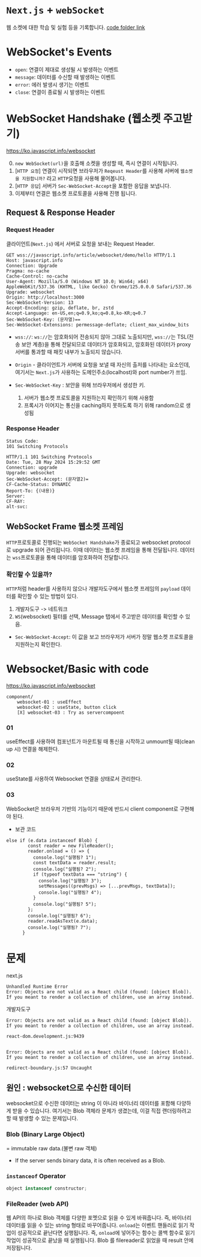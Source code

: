 # `Next.js` + `webSocket`

웹 소켓에 대한 학습 및 실험 등을 기록합니다. [code folder link](./src/components/webSocket)

# WebSocket's Events

- `open`: 연결이 제대로 생성될 시 발생하는 이벤트
- `message`: 데이터를 수신할 때 발생하는 이벤트
- `error`: 에러 발생시 생기는 이벤트
- `close`: 연결이 종료될 시 발생하는 이벤트

# WebSocket Handshake (웹소켓 주고받기)

https://ko.javascript.info/websocket

0. `new WebSocket(url)`을 호출해 소켓을 생성할 때, 즉시 연결이 시작됩니다.
1. [`HTTP 요청`] 연결이 시작되면 브라우저가 `Reqeust Header`를 사용해 서버에 `웹소켓을 지원합니까?` 라고 `HTTP`요청을 사용해 물어봅니다.
2. [`HTTP 응답`] 서버가 `Sec-WebSocket-Accept`을 포함한 응답을 보냅니다.
3. 이제부터 연결은 웹소켓 프로토콜을 사용해 진행 됩니다.

## Request & Response Header

### Request Header

클라이언트(`Next.js`) 에서 서버로 요청을 보내는 Request Header.

```
GET wss://javascript.info/article/websocket/demo/hello HTTP/1.1
Host: javascript.info
Connection: Upgrade
Pragma: no-cache
Cache-Control: no-cache
User-Agent: Mozilla/5.0 (Windows NT 10.0; Win64; x64) AppleWebKit/537.36 (KHTML, like Gecko) Chrome/125.0.0.0 Safari/537.36
Upgrade: websocket
Origin: http://localhost:3000
Sec-WebSocket-Version: 13
Accept-Encoding: gzip, deflate, br, zstd
Accept-Language: en-US,en;q=0.9,ko;q=0.8,ko-KR;q=0.7
Sec-WebSocket-Key: (문자열)==
Sec-WebSocket-Extensions: permessage-deflate; client_max_window_bits
```

- `wss://`: `ws://`는 암호화되어 전송되지 않아 그대로 노출되지만, `wss://`는 TSL(전송 보안 계층)을 통해 전달되므로 데이터가 암호화되고, 암호화된 데이터가 proxy 서버를 통과할 때 패킷 내부가 노출되지 않습니다.

- `Origin` - 클라이언트가 서버에 요청을 보낼 때 자신의 출저를 나타내는 요소인데, 여기서는 `Next.js`가 사용하는 도메인주소(localhost)와 port number가 쓰임.
- `Sec-WebSocket-Key` : 보안을 위해 브라우저에서 생성한 키.
  1. 서버가 웹소켓 프로토콜을 지원하는지 확인하기 위해 사용함
  2. 프록시가 이어지는 통신을 caching하지 못하도록 하기 위해 random으로 생성됨

### Response Header

```
Status Code:
101 Switching Protocols
```

```
HTTP/1.1 101 Switching Protocols
Date: Tue, 28 May 2024 15:29:52 GMT
Connection: upgrade
Upgrade: websocket
Sec-WebSocket-Accept: (문자열2)=
CF-Cache-Status: DYNAMIC
Report-To: {(내용)}
Server:
CF-RAY:
alt-svc:
```

## WebSocket Frame 웹소켓 프레임

`HTTP`프로토콜로 진행되는 `WebSocket Handshake`가 종료되고 websocket protocol로 upgrade 되어 관리됩니다. 이때 데이터는 웹소켓 프레임을 통해 전달됩니다. 데이터는 `wss`프로토콜을 통해 데이터를 암호화하여 전달합니다.

### 확인할 수 있을까?

`HTTP`처럼 header를 사용하지 않으나 개발자도구에서 웹소켓 프레임의 `payload` 데이터를 확인할 수 있는 방법이 있다.

1. 개발자도구 -> 네트워크
2. `WS`(websocket) 필터를 선택, Message 탭에서 주고받은 데이터를 확인할 수 있음.

- `Sec-WebSocket-Accept`: 이 값을 보고 브라우저가 서버가 정말 웹소켓 프로토콜을 지원하는지 확인한다.

# Websocket/Basic with code

https://ko.javascript.info/websocket

```
component/
    websocket-01 : useEffect
    websocket-02 : useState, button click
    [X] websocket-03 : Try as servercompoent
```

### 01

useEffect를 사용하여 컴포넌트가 마운트될 때 통신을 시작하고 unmount될 때(clean up 시) 연결을 해제한다.

### 02

useState를 사용하여 Websocket 연결을 상태로서 관리한다.

### 03

WebSocket은 브라우저 기반의 기능이기 때문에 반드시 client component로 구현해야 된다.

- 보관 코드

```
else if (e.data instanceof Blob) {
        const reader = new FileReader();
        reader.onload = () => {
          console.log("실행됨? 1");
          const textData = reader.result;
          console.log("실행됨? 2");
          if (typeof textData === "string") {
            console.log("실행됨? 3");
            setMessages((prevMsgs) => [...prevMsgs, textData]);
            console.log("실행됨? 4");
          }
          console.log("실행됨? 5");
        };
        console.log("실행됨? 6");
        reader.readAsText(e.data);
        console.log("실행됨? 7");
      }
```

# 문제

next.js

```
Unhandled Runtime Error
Error: Objects are not valid as a React child (found: [object Blob]). If you meant to render a collection of children, use an array instead.
```

개발자도구

```
Error: Objects are not valid as a React child (found: [object Blob]). If you meant to render a collection of children, use an array instead.

react-dom.development.js:9439


Error: Objects are not valid as a React child (found: [object Blob]). If you meant to render a collection of children, use an array instead.

redirect-boundary.js:57 Uncaught
```

## 원인 : websocket으로 수신한 데이터

websocket으로 수신한 데이터는 string 이 아니라 바이너리 데이터를 포함해 다양하게 받을 수 있습니다. 여기서는 Blob 객체라 문제가 생겼는데, 이걸 직접 랜더링하려고 할 때 발생할 수 있는 문제입니다.

### Blob (Binary Large Object)

= immutable raw data.(불변 raw 객체)

- If the server sends binary data, it is often received as a Blob.

### `instanceof` Operator

```javascript
object instanceof constructor;
```

### FileReader (web API)

웹 API의 하나로 Blob 객체를 다양한 포멧으로 읽을 수 있게 바꿔줍니다. 즉, 바이너리 데이터를 읽을 수 있는 string 형태로 바꾸어줍니다. `onload`는 이벤트 핸들러로 읽기 작업이 성공적으로 끝난다면 실행됩니다. 즉, `onload`에 넣어주는 함수는 콜백 함수로 읽기 작업이 성공적으로 끝났을 때 실행됩니다. Blob 를 filereader로 읽었을 때 result 안에 저장됩니다.
